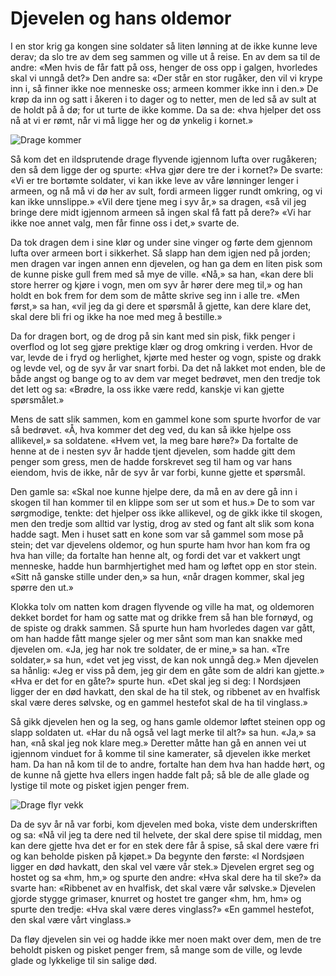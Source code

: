 # Djevelen og hans oldemor

I en stor krig ga kongen sine soldater så liten lønning at de ikke kunne leve derav; da slo tre av dem seg sammen og ville ut å reise. En av dem sa til de andre: «Men hvis de får fatt på oss, henger de oss opp i galgen, hvorledes skal vi unngå det?» Den andre sa: «Der står en stor rugåker, den vil vi krype inn i, så finner ikke noe menneske oss; armeen kommer ikke inn i den.» De krøp da inn og satt i åkeren i to dager og to netter, men de led så av sult at de holdt på å dø; for ut turte de ikke komme. Da sa de: «hva hjelper det oss nå at vi er rømt, når vi må ligge her og dø ynkelig i kornet.»

![Drage kommer](./d_drage.png)

Så kom det en ildsprutende drage flyvende igjennom lufta over rugåkeren; den så dem ligge der og spurte: «Hva gjør dere tre der i kornet?» De svarte: «Vi er tre bortømte soldater, vi kan ikke leve av våre lønninger lenger i armeen, og nå må vi dø her av sult, fordi armeen ligger rundt omkring, og vi kan ikke unnslippe.» «Vil dere tjene meg i syv år,» sa dragen, «så vil jeg bringe dere midt igjennom armeen så ingen skal få fatt på dere?» «Vi har ikke noe annet valg, men får finne oss i det,» svarte de.

Da tok dragen dem i sine klør og under sine vinger og førte dem gjennom lufta over armeen bort i sikkerhet. Så slapp han dem igjen ned på jorden; men dragen var ingen annen enn djevelen, og han ga dem en liten pisk som de kunne piske gull frem med så mye de ville. «Nå,» sa han, «kan dere bli store herrer og kjøre i vogn, men om syv år hører dere meg til,» og han holdt en bok frem for dem som de måtte skrive seg inn i alle tre. «Men først,» sa han, «vil jeg da gi dere et spørsmål å gjette, kan dere klare det, skal dere bli fri og ikke ha noe med meg å bestille.»

Da for dragen bort, og de drog på sin kant med sin pisk, fikk penger i overflod og lot seg gjøre prektige klær og drog omkring i verden. Hvor de var, levde de i fryd og herlighet, kjørte med hester og vogn, spiste og drakk og levde vel, og de syv år var snart forbi. Da det nå lakket mot enden, ble de både angst og bange og to av dem var meget bedrøvet, men den tredje tok det lett og sa: «Brødre, la oss ikke være redd, kanskje vi kan gjette spørsmålet.»

Mens de satt slik sammen, kom en gammel kone som spurte hvorfor de var så bedrøvet. «Å, hva kommer det deg ved, du kan så ikke hjelpe oss allikevel,» sa soldatene. «Hvem vet, la meg bare høre?» Da fortalte de henne at de i nesten syv år hadde tjent djevelen, som hadde gitt dem penger som gress, men de hadde forskrevet seg til ham og var hans eiendom, hvis de ikke, når de syv år var forbi, kunne gjette et spørsmål.

Den gamle sa: «Skal noe kunne hjelpe dere, da må en av dere gå inn i skogen til han kommer til en klippe som ser ut som et hus.» De to som var sørgmodige, tenkte: det hjelper oss ikke allikevel, og de gikk ikke til skogen, men den tredje som alltid var lystig, drog av sted og fant alt slik som kona hadde sagt. Men i huset satt en kone som var så gammel som mose på stein; det var djevelens oldemor, og hun spurte ham hvor han kom fra og hva han ville; da fortalte han henne alt, og fordi det var et vakkert ungt menneske, hadde hun barmhjertighet med ham og løftet opp en stor stein. «Sitt nå ganske stille under den,» sa hun, «når dragen kommer, skal jeg spørre den ut.»

Klokka tolv om natten kom dragen flyvende og ville ha mat, og oldemoren dekket bordet for ham og satte mat og drikke frem så han ble fornøyd, og de spiste og drakk sammen. Så spurte hun ham hvorledes dagen var gått, om han hadde fått mange sjeler og mer sånt som man kan snakke med djevelen om. «Ja, jeg har nok tre soldater, de er mine,» sa han. «Tre soldater,» sa hun, «det vet jeg visst, de kan nok unngå deg.» Men djevelen sa hånlig: «Jeg er viss på dem, jeg gir dem en gåte som de aldri kan gjette.» «Hva er det for en gåte?» spurte hun. «Det skal jeg si deg: I Nordsjøen ligger der en død havkatt, den skal de ha til stek, og ribbenet av en hvalfisk skal være deres sølvske, og en gammel hestefot skal de ha til vinglass.»

Så gikk djevelen hen og la seg, og hans gamle oldemor løftet steinen opp og slapp soldaten ut. «Har du nå også vel lagt merke til alt?» sa hun. «Ja,» sa han, «nå skal jeg nok klare meg.» Deretter måtte han gå en annen vei ut igjennom vinduet for å komme til sine kamerater, så djevelen ikke merket ham. Da han nå kom til de to andre, fortalte han dem hva han hadde hørt, og de kunne nå gjette hva ellers ingen hadde falt på; så ble de alle glade og lystige til mote og pisket igjen penger frem.

![Drage flyr vekk](./d_drage_2.png)

Da de syv år nå var forbi, kom djevelen med boka, viste dem underskriften og sa: «Nå vil jeg ta dere ned til helvete, der skal dere spise til middag, men kan dere gjette hva det er for en stek dere får å spise, så skal dere være fri og kan beholde pisken på kjøpet.» Da begynte den første: «I Nordsjøen ligger en død havkatt, den skal vel være vår stek.» Djevelen ergret seg og hostet og sa «hm, hm,» og spurte den andre: «Hva skal dere ha til ske?» da svarte han: «Ribbenet av en hvalfisk, det skal være vår sølvske.» Djevelen gjorde stygge grimaser, knurret og hostet tre ganger «hm, hm, hm» og spurte den tredje: «Hva skal være deres vinglass?» «En gammel hestefot, den skal være vårt vinglass.»

Da fløy djevelen sin vei og hadde ikke mer noen makt over dem, men de tre beholdt pisken og pisket penger frem, så mange som de ville, og levde glade og lykkelige til sin salige død.

